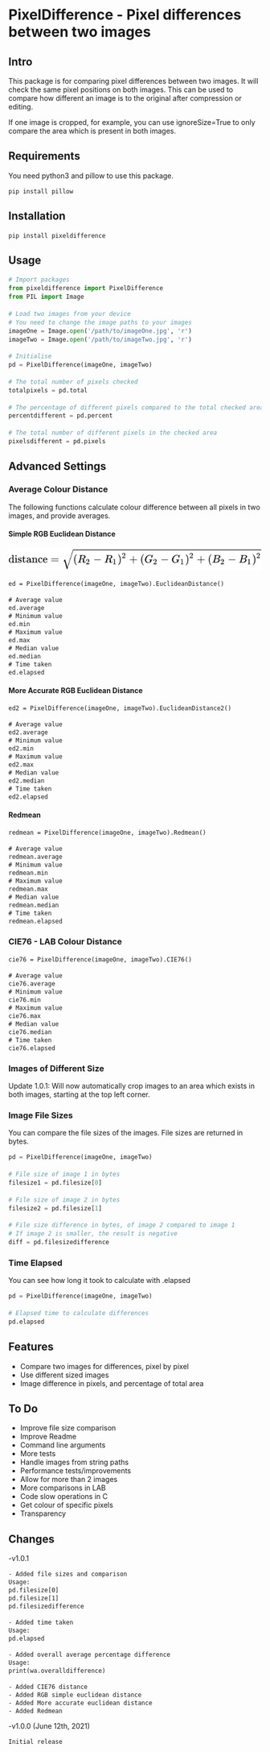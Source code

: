 # PixelDifference - Pixel differences between two images

## Intro

This package is for comparing pixel differences between two images. It will check the same pixel positions on both images. This can be used to compare how different an image is to the original after compression or editing.

If one image is cropped, for example, you can use ignoreSize=True to only compare the area which is present in both images.

## Requirements

You need python3 and pillow to use this package.

```
pip install pillow
```

## Installation

```
pip install pixeldifference
```

## Usage

```python
# Import packages
from pixeldifference import PixelDifference
from PIL import Image

# Load two images from your device
# You need to change the image paths to your images
imageOne = Image.open('/path/to/imageOne.jpg', 'r')
imageTwo = Image.open('/path/to/imageTwo.jpg', 'r')

# Initialise
pd = PixelDifference(imageOne, imageTwo)

# The total number of pixels checked
totalpixels = pd.total

# The percentage of different pixels compared to the total checked area
percentdifferent = pd.percent

# The total number of different pixels in the checked area
pixelsdifferent = pd.pixels
```

## Advanced Settings

### Average Colour Distance

The following functions calculate colour difference between all pixels in two images, and provide averages.

#### Simple RGB Euclidean Distance

![Simple Euclidean Distance Formula](https://github.com/pbiswell/pixeldifference/blob/master/assets/SimpleEuclideanDistance.svg)

```
ed = PixelDifference(imageOne, imageTwo).EuclideanDistance()

# Average value
ed.average
# Minimum value
ed.min
# Maximum value
ed.max
# Median value
ed.median
# Time taken
ed.elapsed
```

#### More Accurate RGB Euclidean Distance

```
ed2 = PixelDifference(imageOne, imageTwo).EuclideanDistance2()

# Average value
ed2.average
# Minimum value
ed2.min
# Maximum value
ed2.max
# Median value
ed2.median
# Time taken
ed2.elapsed
```

#### Redmean

```
redmean = PixelDifference(imageOne, imageTwo).Redmean()

# Average value
redmean.average
# Minimum value
redmean.min
# Maximum value
redmean.max
# Median value
redmean.median
# Time taken
redmean.elapsed
```

### CIE76 - LAB Colour Distance



```
cie76 = PixelDifference(imageOne, imageTwo).CIE76()

# Average value
cie76.average
# Minimum value
cie76.min
# Maximum value
cie76.max
# Median value
cie76.median
# Time taken
cie76.elapsed
```

### Images of Different Size

Update 1.0.1: Will now automatically crop images to an area which exists in both images, starting at the top left corner.
### Image File Sizes

You can compare the file sizes of the images. File sizes are returned in bytes.

```python
pd = PixelDifference(imageOne, imageTwo)

# File size of image 1 in bytes
filesize1 = pd.filesize[0]

# File size of image 2 in bytes
filesize2 = pd.filesize[1]

# File size difference in bytes, of image 2 compared to image 1
# If image 2 is smaller, the result is negative
diff = pd.filesizedifference
```

### Time Elapsed

You can see how long it took to calculate with .elapsed

```python
pd = PixelDifference(imageOne, imageTwo)

# Elapsed time to calculate differences
pd.elapsed
```

## Features

- Compare two images for differences, pixel by pixel
- Use different sized images
- Image difference in pixels, and percentage of total area

## To Do

- Improve file size comparison
- Improve Readme
- Command line arguments
- More tests
- Handle images from string paths
- Performance tests/improvements
- Allow for more than 2 images
- More comparisons in LAB
- Code slow operations in C
- Get colour of specific pixels
- Transparency

## Changes

-v1.0.1 

    - Added file sizes and comparison
    Usage:
    pd.filesize[0]
    pd.filesize[1]
    pd.filesizedifference

    - Added time taken
    Usage:
    pd.elapsed

    - Added overall average percentage difference
    Usage:
    print(wa.overalldifference)

    - Added CIE76 distance
    - Added RGB simple euclidean distance
    - Added More accurate euclidean distance
    - Added Redmean

-v1.0.0 (June 12th, 2021)

    Initial release